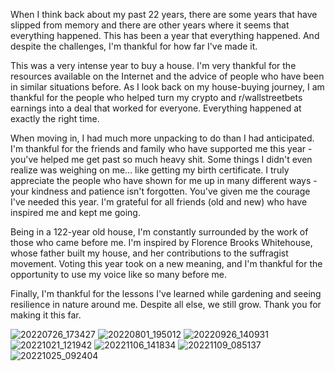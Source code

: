 When I think back about my past 22 years, there are some years that have slipped from memory and there are other years where it seems that everything happened. This has been a year that everything happened. And despite the challenges, I'm thankful for how far I've made it.

This was a very intense year to buy a house. I'm very thankful for the resources available on the Internet and the advice of people who have been in similar situations before. As I look back on my house-buying journey, I am thankful for the people who helped turn my crypto and r/wallstreetbets earnings into a deal that worked for everyone. Everything happened at exactly the right time.

When moving in, I had much more unpacking to do than I had anticipated. I'm thankful for the friends and family who have supported me this year - you've helped me get past so much heavy shit. Some things I didn't even realize was weighing on me… like getting my birth certificate. I truly appreciate the people who have shown for me up in many different ways - your kindness and patience isn't forgotten. You've given me the courage I've needed this year. I'm grateful for all friends (old and new) who have inspired me and kept me going.

Being in a 122-year old house, I'm constantly surrounded by the work of those who came before me. I'm inspired by Florence Brooks Whitehouse, whose father built my house, and her contributions to the suffragist movement. Voting this year took on a new meaning, and I'm thankful for the opportunity to use my voice like so many before me. 

Finally, I'm thankful for the lessons I've learned while gardening and seeing resilience in nature around me. Despite all else, we still grow. Thank you for making it this far.

![20220726_173427](https://user-images.githubusercontent.com/29216729/203791209-1a3f1945-b302-46d2-b0aa-e7fe3c38a74e.jpg)
![20220801_195012](https://user-images.githubusercontent.com/29216729/203791216-28abda59-3225-458c-a9a0-b3bc4c670d27.jpg)
![20220926_140931](https://user-images.githubusercontent.com/29216729/203791220-101838d5-8434-4316-ba1e-43ee14bb08d5.jpg)
![20221021_121942](https://user-images.githubusercontent.com/29216729/203791227-774ff53a-c65c-46b2-9423-0fb243a72cc1.jpg)
![20221106_141834](https://user-images.githubusercontent.com/29216729/203791232-f9423b10-4f78-4bc8-aa68-226786d20ed4.jpg)
![20221109_085137](https://user-images.githubusercontent.com/29216729/203791242-4bc53089-6043-49e1-9dab-ea1d7358cb8d.jpg)
![20221025_092404](https://user-images.githubusercontent.com/29216729/203791271-31751cd9-cd3f-48f7-9e2b-62358862bc74.jpg)
